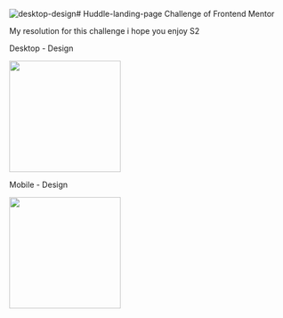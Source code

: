 ![desktop-design](https://github.com/Luiz-FelipeC/Huddle-landing-page/assets/36278224/e8adcd21-9acc-43c0-a9dc-839ab37e56ce)# Huddle-landing-page
Challenge of Frontend Mentor


My resolution for this challenge i hope you enjoy S2


Desktop - Design


 <img src="desktop-design.jpg" width="200" /> 

Mobile - Design

 <img src="mesktop-design.jpg" width="200" /> 

